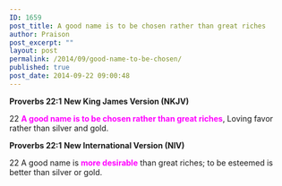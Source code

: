 ```yaml
---
ID: 1659
post_title: A good name is to be chosen rather than great riches
author: Praison
post_excerpt: ""
layout: post
permalink: /2014/09/good-name-to-be-chosen/
published: true
post_date: 2014-09-22 09:00:48
---
```

<strong>Proverbs 22:1</strong>
<strong> New King James Version (NKJV)</strong>

22 <span style="color: #ff00ff;"><strong>A good name is to be chosen rather than great riches</strong></span>,
Loving favor rather than silver and gold.

<strong>Proverbs 22:1</strong>
<strong> New International Version (NIV)</strong>

22 A good name is <span style="color: #ff00ff;"><strong>more desirable</strong></span> than great riches;
to be esteemed is better than silver or gold.